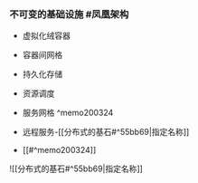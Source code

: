 ### 不可变的基础设施 #凤凰架构 
- 虚拟化绒容器  
- 容器间网格  
- 持久化存储  
- 资源调度  
- 服务网格 ^memo200324


- 远程服务-[[分布式的基石#^55bb69|指定名称]]
- [[#^memo200324]]
  
  
  
![[分布式的基石#^55bb69|指定名称]]